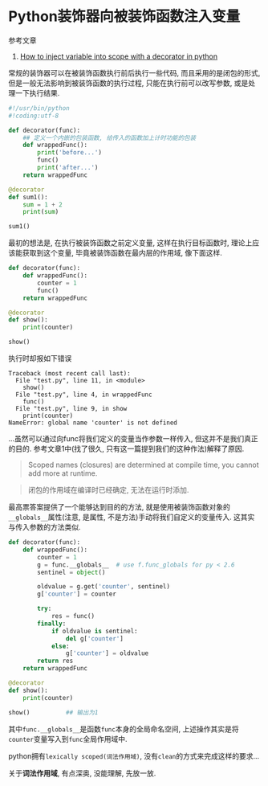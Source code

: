 # Python装饰器向被装饰函数注入变量

参考文章

1. [How to inject variable into scope with a decorator in python](https://stackoverflow.com/questions/17862185/how-to-inject-variable-into-scope-with-a-decorator-in-python)

常规的装饰器可以在被装饰函数执行前后执行一些代码, 而且采用的是闭包的形式, 但是一般无法影响到被装饰函数的执行过程, 只能在执行前可以改写参数, 或是处理一下执行结果.

```py
#!/usr/bin/python
#!coding:utf-8

def decorator(func):
    ## 定义一个内嵌的包装函数, 给传入的函数加上计时功能的包装
    def wrappedFunc():
        print('before...')
        func()
        print('after...')
    return wrappedFunc

@decorator
def sum1():
    sum = 1 + 2
    print(sum)

sum1()
```

最初的想法是, 在执行被装饰函数之前定义变量, 这样在执行目标函数时, 理论上应该能获取到这个变量, 毕竟被装饰函数在最内层的作用域, 像下面这样.

```py
def decorator(func):
    def wrappedFunc():
        counter = 1
        func()
    return wrappedFunc

@decorator
def show():
    print(counter)

show()
```

执行时却报如下错误

```
Traceback (most recent call last):
  File "test.py", line 11, in <module>
    show()
  File "test.py", line 4, in wrappedFunc
    func()
  File "test.py", line 9, in show
    print(counter)
NameError: global name 'counter' is not defined
```

...虽然可以通过向func将我们定义的变量当作参数一样传入, 但这并不是我们真正的目的. 参考文章1中(找了很久, 只有这一篇提到我们的这种作法)解释了原因.

> Scoped names (closures) are determined at compile time, you cannot add more at runtime.

> 闭包的作用域在编译时已经确定, 无法在运行时添加.

最高票答案提供了一个能够达到目的的方法, 就是使用被装饰函数对象的`__globals__`属性(注意, 是属性, 不是方法)手动将我们自定义的变量传入. 这其实与传入参数的方法类似.

```py
def decorator(func):
    def wrappedFunc():
        counter = 1
        g = func.__globals__  # use f.func_globals for py < 2.6
        sentinel = object()

        oldvalue = g.get('counter', sentinel)
        g['counter'] = counter

        try:
            res = func()
        finally:
            if oldvalue is sentinel:
                del g['counter']
            else:
                g['counter'] = oldvalue
        return res
    return wrappedFunc

@decorator
def show():
    print(counter)

show()          ## 输出为1
```

其中`func.__globals__`是函数`func`本身的全局命名空间, 上述操作其实是将`counter`变量写入到`func`全局作用域中.

python拥有`lexically scoped(词法作用域)`, 没有`clean`的方式来完成这样的要求...

关于**词法作用域**, 有点深奥, 没能理解, 先放一放.